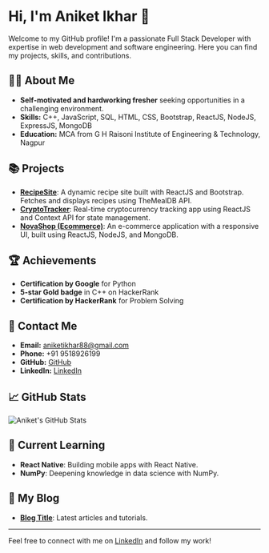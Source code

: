# Hi, I'm Aniket Ikhar 👋

Welcome to my GitHub profile! I'm a passionate Full Stack Developer with expertise in web development and software engineering. Here you can find my projects, skills, and contributions.

## 👨‍💻 About Me
- **Self-motivated and hardworking fresher** seeking opportunities in a challenging environment.
- **Skills:** C++, JavaScript, SQL, HTML, CSS, Bootstrap, ReactJS, NodeJS, ExpressJS, MongoDB
- **Education:** MCA from G H Raisoni Institute of Engineering & Technology, Nagpur

## 📚 Projects
- **[RecipeSite](#)**: A dynamic recipe site built with ReactJS and Bootstrap. Fetches and displays recipes using TheMealDB API.
- **[CryptoTracker](#)**: Real-time cryptocurrency tracking app using ReactJS and Context API for state management.
- **[NovaShop (Ecommerce)](#)**: An e-commerce application with a responsive UI, built using ReactJS, NodeJS, and MongoDB.

## 🏆 Achievements
- **Certification by Google** for Python
- **5-star Gold badge** in C++ on HackerRank
- **Certification by HackerRank** for Problem Solving

## 💬 Contact Me
- **Email:** [aniketikhar88@gmail.com](mailto:aniketikhar88@gmail.com)
- **Phone:** +91 9518926199
- **GitHub:** [GitHub](https://github.com/yourusername)
- **LinkedIn:** [LinkedIn](https://www.linkedin.com/in/yourprofile)

## 📈 GitHub Stats
![Aniket's GitHub Stats](https://github-readme-stats.vercel.app/api?username=yourusername&show_icons=true&hide_title=false&hide=prs&count_private=true&hide_border=true&theme=radical)

## 🌱 Current Learning
- **React Native**: Building mobile apps with React Native.
- **NumPy**: Deepening knowledge in data science with NumPy.

## 📜 My Blog
- **[Blog Title](#)**: Latest articles and tutorials.

---

Feel free to connect with me on [LinkedIn](https://www.linkedin.com/in/yourprofile) and follow my work!

